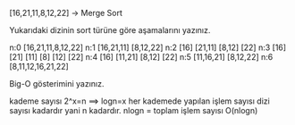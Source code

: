 
[16,21,11,8,12,22] -> Merge Sort

Yukarıdaki dizinin sort türüne göre aşamalarını yazınız.

 n:0               [16,21,11,8,12,22]
 n:1            [16,21,11]    [8,12,22]
 n:2        [16]	[21,11]				[8,12]	[22]
 n:3      [16]  [21]  [11]    [8]  [12]  [22]
 n:4       [16]  [11,21]				[8,12]	[22]
 n:5         [11,16,21]				[8,12,22]
 n:6             [8,11,12,16,21,22]


Big-O gösterimini yazınız.

kademe sayısı 2^x=n ==> logn=x
her kademede yapılan işlem sayısı dizi sayısı kadardır yani n kadardır.
nlogn = toplam işlem sayısı
O(nlogn)
